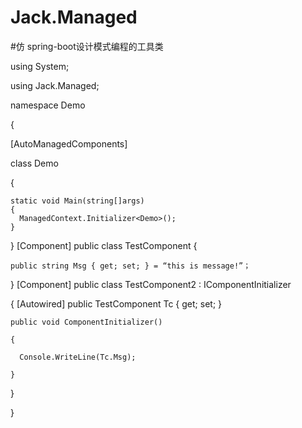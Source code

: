 # Jack.Managed

#仿 spring-boot设计模式编程的工具类

using System;

using Jack.Managed;

namespace Demo

{

  [AutoManagedComponents]
  
  class Demo
  
  {
  
    static void Main(string[]args)
    {
      ManagedContext.Initializer<Demo>();
    }
  
  }
  [Component]
  public class TestComponent
  {
  
    public string Msg { get; set; } = “this is message!”；
    
  }
  [Component]
  public class TestComponent2 : IComponentInitializer
  
  {
    [Autowired]
    public TestComponent Tc { get; set; }
    
    public void ComponentInitializer()
    
    {
    
      Console.WriteLine(Tc.Msg);
      
    }
  
  }
  
}
